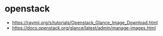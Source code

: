 # openstack

* https://raymii.org/s/tutorials/Openstack_Glance_Image_Download.html
* https://docs.openstack.org/glance/latest/admin/manage-images.html

